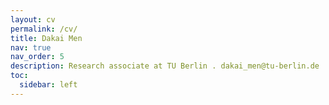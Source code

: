 ```yaml
---
layout: cv
permalink: /cv/
title: Dakai Men
nav: true
nav_order: 5
description: Research associate at TU Berlin . dakai_men@tu-berlin.de
toc:
  sidebar: left
---
```

